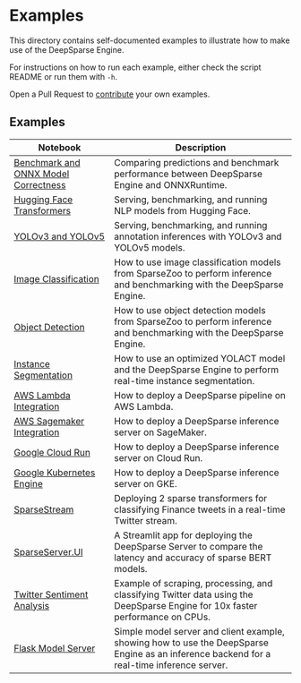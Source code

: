 <!--
Copyright (c) 2021 - present / Neuralmagic, Inc. All Rights Reserved.

Licensed under the Apache License, Version 2.0 (the "License");
you may not use this file except in compliance with the License.
You may obtain a copy of the License at

   http://www.apache.org/licenses/LICENSE-2.0

Unless required by applicable law or agreed to in writing,
software distributed under the License is distributed on an "AS IS" BASIS,
WITHOUT WARRANTIES OR CONDITIONS OF ANY KIND, either express or implied.
See the License for the specific language governing permissions and
limitations under the License.
-->

# Examples

This directory contains self-documented examples to illustrate how to make use of the DeepSparse Engine. 

For instructions on how to run each example, either check the script README or run them with `-h`.

Open a Pull Request to [contribute](https://github.com/neuralmagic/deepsparse/blob/main/CONTRIBUTING.md) your own examples.

## Examples

| Notebook     |      Description      |
|----------|-------------|
| [Benchmark and ONNX Model Correctness](https://github.com/neuralmagic/deepsparse/tree/main/examples/benchmark/)  | Comparing predictions and benchmark performance between DeepSparse Engine and ONNXRuntime.  |
| [Hugging Face Transformers](https://github.com/neuralmagic/deepsparse/tree/main/examples/huggingface-transformers/) | Serving, benchmarking, and running NLP models from Hugging Face. |
| [YOLOv3 and YOLOv5](https://github.com/neuralmagic/deepsparse/tree/main/examples/ultralytics-yolo/) | Serving, benchmarking, and running annotation inferences with YOLOv3 and YOLOv5 models. |
| [Image Classification](https://github.com/neuralmagic/deepsparse/tree/main/examples/classification/)  | How to use image classification models from SparseZoo to perform inference and benchmarking with the DeepSparse Engine.  |
| [Object Detection](https://github.com/neuralmagic/deepsparse/tree/main/examples/detection/)  | How to use object detection models from SparseZoo to perform inference and benchmarking with the DeepSparse Engine.  |
| [Instance Segmentation](https://github.com/neuralmagic/deepsparse/tree/main/examples/dbolya-yolact/)  | How to use an optimized YOLACT model and the DeepSparse Engine to perform real-time instance segmentation. |
| [AWS Lambda Integration](https://github.com/neuralmagic/deepsparse/tree/main/examples/aws-lambda/)  | How to deploy a DeepSparse pipeline on AWS Lambda. |
| [AWS Sagemaker Integration](https://github.com/neuralmagic/deepsparse/tree/main/examples/aws-sagemaker/)  | How to deploy a DeepSparse inference server on SageMaker. |
| [Google Cloud Run](https://github.com/neuralmagic/deepsparse/tree/main/examples/google-cloud-run) | How to deploy a DeepSparse inference server on Cloud Run. |
| [Google Kubernetes Engine](https://github.com/neuralmagic/deepsparse/tree/main/examples/google-kubernetes-engine/) | How to deploy a DeepSparse inference server on GKE. |
| [SparseStream](https://github.com/neuralmagic/deepsparse/tree/main/examples/sparsestream/)  | Deploying 2 sparse transformers for classifying Finance tweets in a real-time Twitter stream. |
| [SparseServer.UI](https://github.com/neuralmagic/deepsparse/tree/main/examples/sparseserver-ui/)  | A Streamlit app for deploying the DeepSparse Server to compare the latency and accuracy of sparse BERT models. |
| [Twitter Sentiment Analysis](https://github.com/neuralmagic/deepsparse/tree/main/examples/twitter-nlp/)  | Example of scraping, processing, and classifying Twitter data using the DeepSparse Engine for 10x faster performance on CPUs. |
| [Flask Model Server](https://github.com/neuralmagic/deepsparse/tree/main/examples/flask/)  | Simple model server and client example, showing how to use the DeepSparse Engine as an inference backend for a real-time inference server. |


